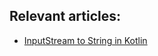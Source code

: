 ## Relevant articles:

- [InputStream to String in Kotlin](https://www.baeldung.com/kotlin-inputstream-to-string)
